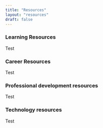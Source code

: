```yaml
---
title: "Resources"
layout: "resources"
draft: false
---
```

### Learning Resources
Test

### Career Resources
Test

### Professional development resources
Test

### Technology resources
Test